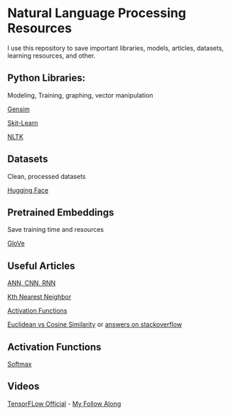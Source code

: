 # Natural Language Processing Resources

I use this repository to save important libraries, models, articles, datasets, learning resources, and other. 

## Python Libraries:

Modeling, Training, graphing, vector manipulation

[Gensim](https://radimrehurek.com/gensim/)

[Skit-Learn](scikit-learn)

[NLTK](https://www.nltk.org)

## Datasets

Clean, processed datasets

[Hugging Face](https://huggingface.co/datasets)

## Pretrained Embeddings

Save training time and resources

[GloVe](https://nlp.stanford.edu/projects/glove/)

## Useful Articles 
[ANN, CNN, RNN](https://levity.ai/blog/neural-networks-cnn-ann-rnn)


[Kth Nearest Neighbor](https://www.ibm.com/topics/knn#:~:text=Next%20steps-,K%2DNearest%20Neighbors%20Algorithm,of%20an%20individual%20data%20point.)

[Activation Functions](https://towardsdatascience.com/activation-functions-neural-networks-1cbd9f8d91d6)

[Euclidean vs Cosine Similarity](https://www.baeldung.com/cs/euclidean-distance-vs-cosine-similarity) or [answers on stackoverflow](https://datascience.stackexchange.com/questions/27726/when-to-use-cosine-simlarity-over-euclidean-similarity)

## Activation Functions
[Softmax](https://www.pinecone.io/learn/softmax-activation/)

## Videos

[TensorFLow Official](https://www.youtube.com/watch?v=fNxaJsNG3-s&list=PLQY2H8rRoyvzDbLUZkbudP-MFQZwNmU4S) - [My Follow Along](https://github.com/Weile-Zheng/tensorFlow-NLP-MiniCourse)


